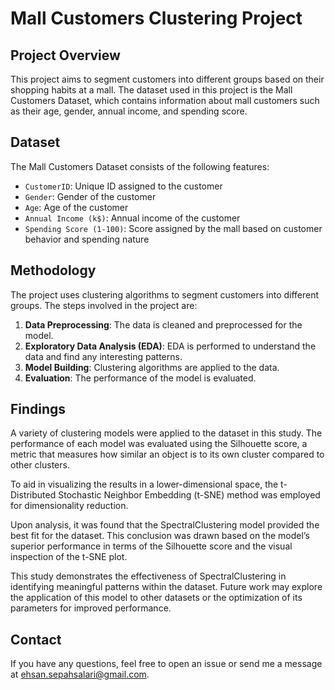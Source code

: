 # Mall Customers Clustering Project

## Project Overview

This project aims to segment customers into different groups based on their shopping habits at a mall. The dataset used in this project is the Mall Customers Dataset, which contains information about mall customers such as their age, gender, annual income, and spending score.

## Dataset

The Mall Customers Dataset consists of the following features:

- `CustomerID`: Unique ID assigned to the customer
- `Gender`: Gender of the customer
- `Age`: Age of the customer
- `Annual Income (k$)`: Annual income of the customer
- `Spending Score (1-100)`: Score assigned by the mall based on customer behavior and spending nature

## Methodology

The project uses clustering algorithms to segment customers into different groups. The steps involved in the project are:

1. **Data Preprocessing**: The data is cleaned and preprocessed for the model.
2. **Exploratory Data Analysis (EDA)**: EDA is performed to understand the data and find any interesting patterns.
3. **Model Building**: Clustering algorithms are applied to the data.
4. **Evaluation**: The performance of the model is evaluated.

## Findings
A variety of clustering models were applied to the dataset in this study. The performance of each model was evaluated using the Silhouette score, a metric that measures how similar an object is to its own cluster compared to other clusters.

To aid in visualizing the results in a lower-dimensional space, the t-Distributed Stochastic Neighbor Embedding (t-SNE) method was employed for dimensionality reduction.

Upon analysis, it was found that the SpectralClustering model provided the best fit for the dataset. This conclusion was drawn based on the model’s superior performance in terms of the Silhouette score and the visual inspection of the t-SNE plot.

This study demonstrates the effectiveness of SpectralClustering in identifying meaningful patterns within the dataset. Future work may explore the application of this model to other datasets or the optimization of its parameters for improved performance.

## Contact
If you have any questions, feel free to open an issue or send me a message at ehsan.sepahsalari@gmail.com.
